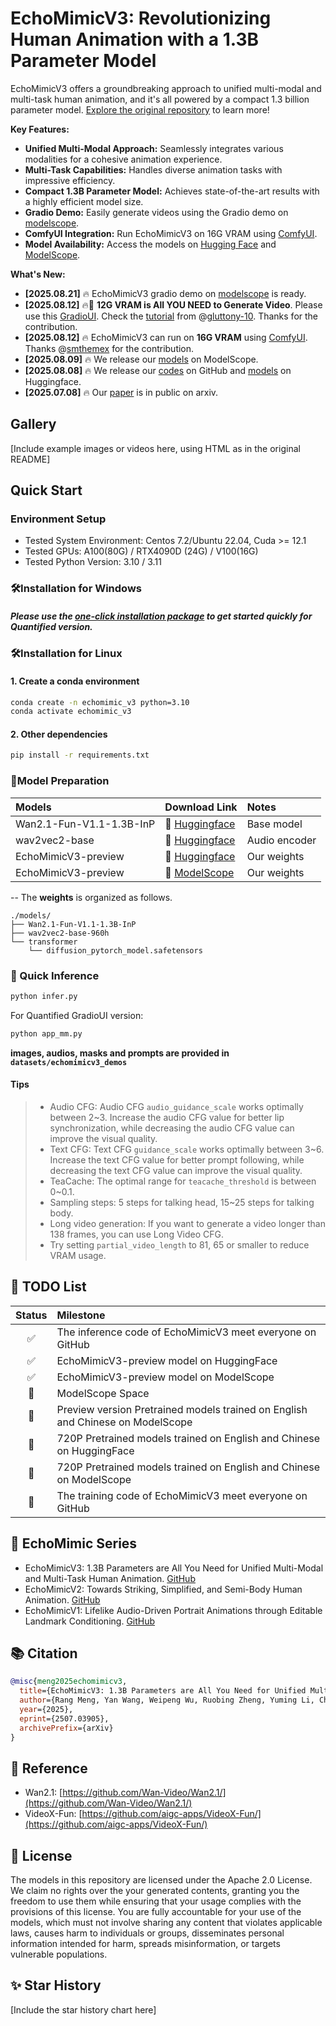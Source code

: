 # EchoMimicV3: Revolutionizing Human Animation with a 1.3B Parameter Model

EchoMimicV3 offers a groundbreaking approach to unified multi-modal and multi-task human animation, and it's all powered by a compact 1.3 billion parameter model.  [Explore the original repository](https://github.com/antgroup/echomimic_v3) to learn more!

**Key Features:**

*   **Unified Multi-Modal Approach:**  Seamlessly integrates various modalities for a cohesive animation experience.
*   **Multi-Task Capabilities:**  Handles diverse animation tasks with impressive efficiency.
*   **Compact 1.3B Parameter Model:** Achieves state-of-the-art results with a highly efficient model size.
*   **Gradio Demo:** Easily generate videos using the Gradio demo on [modelscope](https://modelscope.cn/studios/BadToBest/EchoMimicV3).
*   **ComfyUI Integration:**  Run EchoMimicV3 on 16G VRAM using [ComfyUI](https://github.com/smthemex/ComfyUI_EchoMimic).
*   **Model Availability:**  Access the models on [Hugging Face](https://huggingface.co/BadToBest/EchoMimicV3) and [ModelScope](https://modelscope.cn/models/BadToBest/EchoMimicV3).

**What's New:**

*   **[2025.08.21]** 🔥 EchoMimicV3 gradio demo on [modelscope](https://modelscope.cn/studios/BadToBest/EchoMimicV3) is ready.
*   **[2025.08.12]** 🔥🚀 **12G VRAM is All YOU NEED to Generate Video**. Please use this [GradioUI](https://github.com/antgroup/echomimic_v3/blob/main/app_mm.py). Check the [tutorial](https://www.bilibili.com/video/BV1W8tdzEEVN) from @[gluttony-10](https://github.com/gluttony-10). Thanks for the contribution.
*   **[2025.08.12]** 🔥 EchoMimicV3 can run on **16G VRAM** using [ComfyUI](https://github.com/smthemex/ComfyUI_EchoMimic). Thanks @[smthemex](https://github.com/smthemex) for the contribution.
*   **[2025.08.09]** 🔥 We release our [models](https://modelscope.cn/models/BadToBest/EchoMimicV3) on ModelScope.
*   **[2025.08.08]** 🔥 We release our [codes](https://github.com/antgroup/echomimic_v3) on GitHub and [models](https://huggingface.co/BadToBest/EchoMimicV3) on Huggingface.
*   **[2025.07.08]** 🔥 Our [paper](https://arxiv.org/abs/2507.03905) is in public on arxiv.

## Gallery

[Include example images or videos here, using HTML as in the original README]

## Quick Start

### Environment Setup

*   Tested System Environment: Centos 7.2/Ubuntu 22.04, Cuda >= 12.1
*   Tested GPUs: A100(80G) / RTX4090D (24G) / V100(16G)
*   Tested Python Version: 3.10 / 3.11

### 🛠️Installation for Windows

##### Please use the [one-click installation package](https://pan.baidu.com/share/init?surl=cV7i2V0wF4exDtKjJrAUeA) to get started quickly for Quantified version.

### 🛠️Installation for Linux

#### 1. Create a conda environment

```bash
conda create -n echomimic_v3 python=3.10
conda activate echomimic_v3
```

#### 2. Other dependencies

```bash
pip install -r requirements.txt
```

### 🧱Model Preparation

| Models                     | Download Link                                                                | Notes           |
| :------------------------- | :--------------------------------------------------------------------------- | :-------------- |
| Wan2.1-Fun-V1.1-1.3B-InP  | 🤗 [Huggingface](https://huggingface.co/alibaba-pai/Wan2.1-Fun-V1.1-1.3B-InP) | Base model      |
| wav2vec2-base            | 🤗 [Huggingface](https://huggingface.co/facebook/wav2vec2-base-960h)          | Audio encoder   |
| EchoMimicV3-preview      | 🤗 [Huggingface](https://huggingface.co/BadToBest/EchoMimicV3)              | Our weights     |
| EchoMimicV3-preview      | 🤗 [ModelScope](https://modelscope.cn/models/BadToBest/EchoMimicV3)              | Our weights     |

-- The **weights** is organized as follows.

```
./models/
├── Wan2.1-Fun-V1.1-1.3B-InP
├── wav2vec2-base-960h
└── transformer
    └── diffusion_pytorch_model.safetensors
```

### 🔑 Quick Inference

```bash
python infer.py
```

For Quantified GradioUI version:

```bash
python app_mm.py
```

**images, audios, masks and prompts are provided in `datasets/echomimicv3_demos`**

#### Tips

>   *   Audio CFG: Audio CFG `audio_guidance_scale` works optimally between 2~3. Increase the audio CFG value for better lip synchronization, while decreasing the audio CFG value can improve the visual quality.
>   *   Text CFG: Text CFG `guidance_scale` works optimally between 3~6. Increase the text CFG value for better prompt following, while decreasing the text CFG value can improve the visual quality.
>   *   TeaCache: The optimal range for `teacache_threshold` is between 0~0.1.
>   *   Sampling steps: 5 steps for talking head, 15~25 steps for talking body.
>   *   Long video generation: If you want to generate a video longer than 138 frames, you can use Long Video CFG.
>   *   Try setting `partial_video_length` to 81, 65 or smaller to reduce VRAM usage.

## 📝 TODO List

| Status | Milestone                                                             |
| :-----: | :-------------------------------------------------------------------- |
|   ✅   | The inference code of EchoMimicV3 meet everyone on GitHub            |
|   ✅   | EchoMimicV3-preview model on HuggingFace                            |
|   ✅   | EchoMimicV3-preview model on ModelScope                             |
|  🚀  | ModelScope Space                                                    |
|  🚀   | Preview version Pretrained models trained on English and Chinese on ModelScope   |
|  🚀   | 720P Pretrained models trained on English and Chinese on HuggingFace |
|  🚀   | 720P Pretrained models trained on English and Chinese on ModelScope   |
|  🚀   | The training code of EchoMimicV3 meet everyone on GitHub          |

## 🚀 EchoMimic Series

*   EchoMimicV3: 1.3B Parameters are All You Need for Unified Multi-Modal and Multi-Task Human Animation. [GitHub](https://github.com/antgroup/echomimic_v3)
*   EchoMimicV2: Towards Striking, Simplified, and Semi-Body Human Animation. [GitHub](https://github.com/antgroup/echomimic_v2)
*   EchoMimicV1: Lifelike Audio-Driven Portrait Animations through Editable Landmark Conditioning. [GitHub](https://github.com/antgroup/echomimic)

## 📚 Citation

```bibtex
@misc{meng2025echomimicv3,
  title={EchoMimicV3: 1.3B Parameters are All You Need for Unified Multi-Modal and Multi-Task Human Animation},
  author={Rang Meng, Yan Wang, Weipeng Wu, Ruobing Zheng, Yuming Li, Chenguang Ma},
  year={2025},
  eprint={2507.03905},
  archivePrefix={arXiv}
}
```

## 🔗 Reference

*   Wan2.1: [https://github.com/Wan-Video/Wan2.1/](https://github.com/Wan-Video/Wan2.1/)
*   VideoX-Fun: [https://github.com/aigc-apps/VideoX-Fun/](https://github.com/aigc-apps/VideoX-Fun/)

## 📜 License

The models in this repository are licensed under the Apache 2.0 License. We claim no rights over the your generated contents,
granting you the freedom to use them while ensuring that your usage complies with the provisions of this license.
You are fully accountable for your use of the models, which must not involve sharing any content that violates applicable laws,
causes harm to individuals or groups, disseminates personal information intended for harm, spreads misinformation, or targets vulnerable populations.

## ✨ Star History

[Include the star history chart here]
